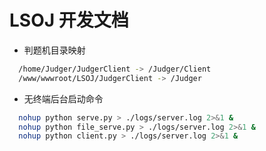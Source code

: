 # LSOJ 开发文档

- 判题机目录映射

```sh
  /home/Judger/JudgerClient -> /Judger/Client
  /www/wwwroot/LSOJ/JudgerClient -> /Judger
```

- 无终端后台启动命令

```sh
  nohup python serve.py > ./logs/server.log 2>&1 &
  nohup python file_serve.py > ./logs/server.log 2>&1 &
  nohup python client.py > ./logs/server.log 2>&1 &
```
